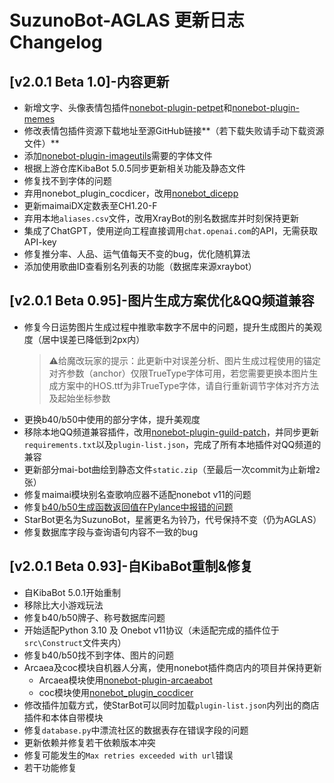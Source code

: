 # SuzunoBot-AGLAS 更新日志 Changelog

## [v2.0.1 Beta 1.0]-内容更新

- 新增文字、头像表情包插件[nonebot-plugin-petpet](https://github.com/noneplugin/nonebot-plugin-petpet)和[nonebot-plugin-memes](https://github.com/noneplugin/nonebot-plugin-memes)
- 修改表情包插件资源下载地址至源GitHub链接**（若下载失败请手动下载资源文件）**
- 添加[nonebot-plugin-imageutils](https://github.com/noneplugin/nonebot-plugin-imageutils)需要的字体文件
- 根据上游仓库KibaBot 5.0.5同步更新相关功能及静态文件
- 修复找不到字体的问题
- 弃用nonebot_plugin_cocdicer，改用[nonebot_dicepp](https://github.com/pear-studio/nonebot-dicepp)
- 更新maimaiDX定数表至CH1.20-F
- 弃用本地`aliases.csv`文件，改用XrayBot的别名数据库并时刻保持更新
- 集成了ChatGPT，使用逆向工程直接调用`chat.openai.com`的API，无需获取API-key
- 修复推分率、人品、运气值每天不变的bug，优化随机算法
- 添加使用歌曲ID查看别名列表的功能（数据库来源xraybot）

## [v2.0.1 Beta 0.95]-图片生成方案优化&QQ频道兼容

- 修复今日运势图片生成过程中推歌率数字不居中的问题，提升生成图片的美观度（居中误差已降低到2px内）
  > ⚠️给魔改玩家的提示：此更新中对误差分析、图片生成过程使用的锚定对齐参数（anchor）仅限TrueType字体可用，若您需要更换本图片生成方案中的HOS.ttf为非TrueType字体，请自行重新调节字体对齐方法及起始坐标参数
- 更换b40/b50中使用的部分字体，提升美观度
- 移除本地QQ频道兼容插件，改用[nonebot-plugin-guild-patch](https://github.com/mnixry/nonebot-plugin-guild-patch)，并同步更新`requirements.txt`以及`plugin-list.json`，完成了所有本地插件对QQ频道的兼容
- 更新部分mai-bot曲绘到静态文件`static.zip`（至最后一次commit为止新增` 2 `张）
- 修复maimai模块别名查歌响应器不适配nonebot v11的问题
- 修复[b40/b50生成函数返回值在Pylance中报错的问题](https://stackoverflow.com/questions/70929777/type-annotations-tuple-type-vs-union-type)
- StarBot更名为SuzunoBot，星酱更名为铃乃，代号保持不变（仍为AGLAS）
- 修复数据库字段与查询语句内容不一致的bug

## [v2.0.1 Beta 0.93]-自KibaBot重制&修复

- 自KibaBot 5.0.1开始重制
- 移除比大小游戏玩法
- 修复b40/b50牌子、称号数据库问题
- 开始适配Python 3.10 及 Onebot v11协议（未适配完成的插件位于`src\Construct`文件夹内）
- 修复b40/b50找不到字体、图片的问题
- Arcaea及coc模块自机器人分离，使用nonebot插件商店内的项目并保持更新
  - Arcaea模块使用[nonebot-plugin-arcaeabot](https://github.com/SEAFHMC/nonebot-plugin-arcaeabot)
  - coc模块使用[nonebot_plugin_cocdicer](https://github.com/abrahum/nonebot_plugin_cocdicer)
- 修改插件加载方式，使StarBot可以同时加载`plugin-list.json`内列出的商店插件和本体自带模块
- 修复`database.py`中漂流社区的数据表存在错误字段的问题
- 更新依赖并修复若干依赖版本冲突
- 修复可能发生的`Max retries exceeded with url`错误
- 若干功能修复
